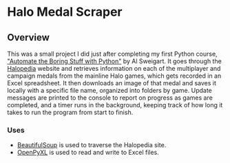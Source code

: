 # Halo Medal Scraper

## Overview

This was a small project I did just after completing my first Python course, ["Automate the Boring Stuff with Python"](https://automatetheboringstuff.com/) by Al Sweigart. It goes through the [Halopedia](https://www.halopedia.org/) website and retrieves information on each of the multiplayer and campaign medals from the mainline Halo games, which gets recorded in an Excel spreadsheet. It then downloads an image of that medal and saves it locally with a specific file name, organized into folders by game. Update messages are printed to the console to report on progress as games are completed, and a timer runs in the background, keeping track of how long it takes to run the program from start to finish.

### Uses

* [BeautifulSoup](https://www.crummy.com/software/BeautifulSoup/bs4/doc/) is used to traverse the Halopedia site.
* [OpenPyXL](https://openpyxl.readthedocs.io/en/stable/) is used to read and write to Excel files.
